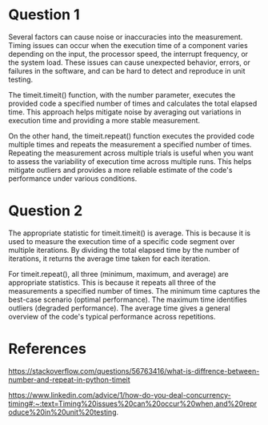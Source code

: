 # Question 1

Several factors can cause noise or inaccuracies into the measurement. Timing issues can occur when the execution time of a component varies depending on the input, the processor speed, the interrupt frequency, or the system load. These issues can cause unexpected behavior, errors, or failures in the software, and can be hard to detect and reproduce in unit testing. 

The timeit.timeit() function, with the number parameter, executes the provided code a specified number of times and calculates the total elapsed time. This approach helps mitigate noise by averaging out variations in execution time and providing a more stable measurement.

On the other hand, the timeit.repeat() function executes the provided code multiple times and repeats the measurement a specified number of times. Repeating the measurement across multiple trials is useful when you want to assess the variability of execution time across multiple runs. This helps mitigate outliers and provides a more reliable estimate of the code's performance under various conditions.


# Question 2

The appropriate statistic for timeit.timeit() is average. This is because it is used to measure the execution time of a specific code segment over multiple iterations. By dividing the total elapsed time by the number of iterations, it returns the average time taken for each iteration.

For timeit.repeat(), all three (minimum, maximum, and average) are appropriate statistics. This is because it repeats all three of the measurements a specified number of times. The minimum time captures the best-case scenario (optimal performance). The maximum time identifies outliers (degraded performance). The average time gives a general overview of the code's typical performance across repetitions. 

# References
https://stackoverflow.com/questions/56763416/what-is-diffrence-between-number-and-repeat-in-python-timeit 

https://www.linkedin.com/advice/1/how-do-you-deal-concurrency-timing#:~:text=Timing%20issues%20can%20occur%20when,and%20reproduce%20in%20unit%20testing.
